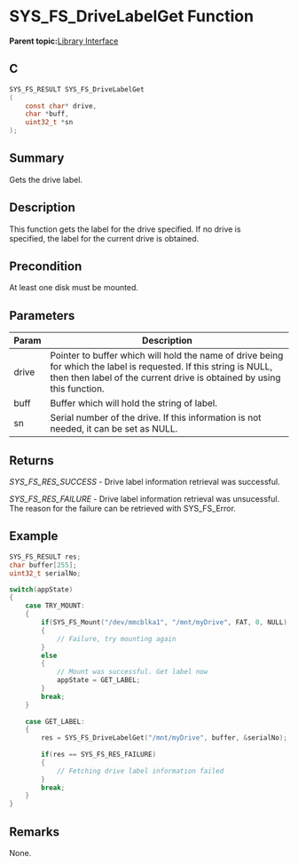 # SYS\_FS\_DriveLabelGet Function

**Parent topic:**[Library Interface](GUID-42556FDF-A632-49FE-8A5E-9303A926578C.md)

## C

```c
SYS_FS_RESULT SYS_FS_DriveLabelGet
(
    const char* drive,
    char *buff,
    uint32_t *sn
);
```

## Summary

Gets the drive label.

## Description

This function gets the label for the drive specified. If no drive is<br />specified, the label for the current drive is obtained.

## Precondition

At least one disk must be mounted.

## Parameters

|Param|Description|
|-----|-----------|
|drive|Pointer to buffer which will hold the name of drive being for which the label is requested. If this string is NULL, then then label of the current drive is obtained by using this function.|
|buff|Buffer which will hold the string of label.|
|sn|Serial number of the drive. If this information is not needed, it can be set as NULL.|

## Returns

*SYS\_FS\_RES\_SUCCESS* - Drive label information retrieval was successful.

*SYS\_FS\_RES\_FAILURE* - Drive label information retrieval was unsucessful.<br />The reason for the failure can be retrieved with SYS\_FS\_Error.

## Example

```c
SYS_FS_RESULT res;
char buffer[255];
uint32_t serialNo;

switch(appState)
{
    case TRY_MOUNT:
    {
        if(SYS_FS_Mount("/dev/mmcblka1", "/mnt/myDrive", FAT, 0, NULL) != SYS_FS_RES_SUCCESS)
        {
            // Failure, try mounting again
        }
        else
        {
            // Mount was successful. Get label now
            appState = GET_LABEL;
        }
        break;
    }
    
    case GET_LABEL:
    {
        res = SYS_FS_DriveLabelGet("/mnt/myDrive", buffer, &serialNo);
        
        if(res == SYS_FS_RES_FAILURE)
        {
            // Fetching drive label information failed
        }
        break;
    }
}
```

## Remarks

None.

